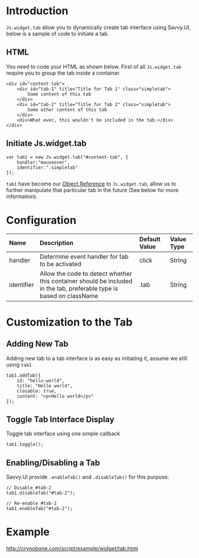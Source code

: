 
# Introduction #
`Js.widget.tab` allow you to dynamically create tab interface using Savvy.UI, below is a sample of code to initiate a tab.

## HTML ##
You need to code your HTML as shown below. First of all `Js.widget.tab` require you to group the tab inside a container.
```
<div id="content-tab">
	<div id="tab-1" title="Title for Tab 1" class="simpletab">
		Some content of this tab
	</div>
	<div id="tab-2" title="Title for Tab 2" class="simpletab">
		Some other content of this tab
	</div>
	<div>What ever, this wouldn't be included in the tab.</div>
</div>
```
## Initiate Js.widget.tab ##
```
var tab1 = new Js.widget.tab("#content-tab", {
	handler:"mouseover",
	identifier:".simpletab"
});
```
`tab1` have become our [Object Reference](ObjectReference.md) to `Js.widget.tab`, allow us to further manipulate that particular tab in the future (See below for more information).

# Configuration #
| Name | Description | Default Value | Value Type |
|:-----|:------------|:--------------|:-----------|
| handler | Determine event handler for tab to be activated | click | String |
| identifier | Allow the code to detect whether this container should be included in the tab, preferable type is based on className | .tab | String |

# Customization to the Tab #
## Adding New Tab ##
Adding new tab to a tab interface is as easy as initiating it, assume we still using `tab1`
```
tab1.addTab({
	id: "hello-world",
	title: "Hello world",
	closable: true,
	content: "<p>Hello world</p>"
});
```

## Toggle Tab Interface Display ##
Toggle tab interface using one simple callback
```
tab1.toggle();
```
## Enabling/Disabling a Tab ##
Savvy.UI provide `.enableTab()` and `.disableTab()` for this purpose.
```
// Disable #tab-2
tab1.disableTab("#tab-2");

// Re-enable #tab-2
tab1.enableTab("#tab-2");
```
# Example #
http://crynobone.com/script/example/widget/tab.html